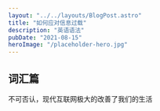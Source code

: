 ```yaml
---
layout: "../../layouts/BlogPost.astro"
title: "如何应对信息过载"
description: "英语语法"
pubDate: "2021-08-15"
heroImage: "/placeholder-hero.jpg"
---
```




## 词汇篇

不可否认，现代互联网极大的改善了我们的生活

